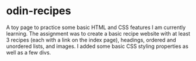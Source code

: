 # odin-recipes
A toy page to practice some basic HTML and CSS features I am currently learning. 
The assignment was to create a basic recipe website with at least 3 recipes (each with a link on the index page), headings, ordered and unordered lists, and images. 
I added some basic CSS styling properties as well as a few divs. 

